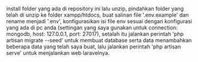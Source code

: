 install folder yang ada di repository ini lalu unzip, 
pindahkan folder yang telah di unzip ke folder xampp/htdocs,
buat salinan file '.env.example' dan rename menjadi '.env',
konfigurasikan isi file env sesuai dengan konfigurasi yang ada di pc anda (settingan yang saya gunakan untuk connection: mongodb, host: 127.0.0.1, port: 27017),
setalah itu jalankan perintah 'php artisan migrate --seed' untuk membuat database serta data menambahkan beberapa data yang telah saya buat,
lalu jalankan perintah 'php artisan serve' untuk menjalankan web laravelnya.
